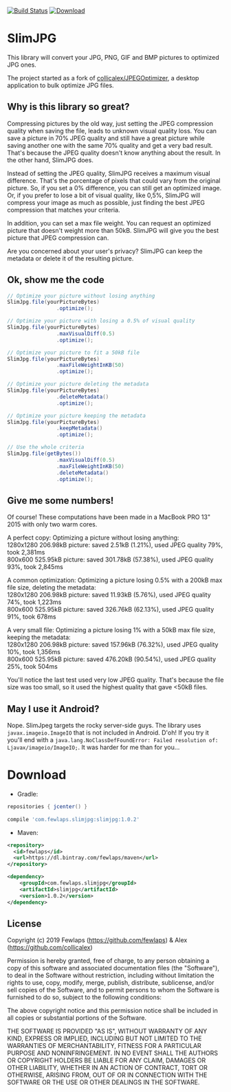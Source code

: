 [![Build Status](https://travis-ci.org/Fewlaps/slim-jpg.svg?branch=master)](https://travis-ci.org/Fewlaps/slim-jpg)
[![Download](https://api.bintray.com/packages/fewlaps/maven/slimjpg/images/download.svg) ](https://bintray.com/fewlaps/maven/slimjpg/_latestVersion)
# SlimJPG

This library will convert your JPG, PNG, GIF and BMP pictures to optimized JPG ones.

The project started as a fork of [collicalex/JPEGOptimizer](https://github.com/collicalex/JPEGOptimizer), a desktop application to bulk optimize JPG files.


## Why is this library so great?

Compressing pictures by the old way, just setting the JPEG compression quality when saving the file, leads to unknown visual quality loss. You can save a picture in 70% JPEG quality and still have a great picture while saving another one with the same 70% quality and get a very bad result. That's because the JPEG quality doesn't know anything about the result. In the other hand, SlimJPG does.

Instead of setting the JPEG quality, SlimJPG receives a maximum visual difference. That's the porcentage of pixels that could vary from the original picture. So, if you set a 0% difference, you can still get an optimized image. Or, if you prefer to lose a bit of visual quality, like 0,5%, SlimJPG will compress your image as much as possible, just finding the best JPEG compression that matches your criteria. 

In addition, you can set a max file weight. You can request an optimized picture that doesn't weight more than 50kB. SlimJPG will give you the best picture that JPEG compression can.

Are you concerned about your user's privacy? SlimJPG can keep the metadata or delete it of the resulting picture.


## Ok, show me the code

```java
// Optimize your picture without losing anything
SlimJpg.file(yourPictureBytes)
                .optimize();

// Optimize your picture with losing a 0.5% of visual quality
SlimJpg.file(yourPictureBytes)
                .maxVisualDiff(0.5)
                .optimize();

// Optimize your picture to fit a 50kB file
SlimJpg.file(yourPictureBytes)
                .maxFileWeightInKB(50)
                .optimize();

// Optimize your picture deleting the metadata
SlimJpg.file(yourPictureBytes)
                .deleteMetadata()
                .optimize();

// Optimize your picture keeping the metadata
SlimJpg.file(yourPictureBytes)
                .keepMetadata()
                .optimize();

// Use the whole criteria
SlimJpg.file(getBytes())
                .maxVisualDiff(0.5)
                .maxFileWeightInKB(50)
                .deleteMetadata()
                .optimize();
```


## Give me some numbers!

Of course! These computations have been made in a MacBook PRO 13" 2015 with only two warm cores.

A perfect copy: Optimizing a picture without losing anything:<br/>
1280x1280 206.98kB picture: saved 2.51kB (1.21%), used JPEG quality 79%, took 2,381ms<br/>
800x600 525.95kB picture: saved 301.78kB (57.38%), used JPEG quality 93%, took 2,845ms<br/>

A common optimization: Optimizing a picture losing 0.5% with a 200kB max file size, deleting the metadata:<br/>
1280x1280 206.98kB picture: saved 11.93kB (5.76%), used JPEG quality 74%, took 1,223ms<br/>
800x600 525.95kB picture: saved 326.76kB (62.13%), used JPEG quality 91%, took 678ms<br/>

A very small file: Optimizing a picture losing 1% with a 50kB max file size, keeping the metadata:<br/>
1280x1280 206.98kB picture: saved 157.96kB (76.32%), used JPEG quality 10%, took 1,356ms<br/>
800x600 525.95kB picture: saved 476.20kB (90.54%), used JPEG quality 25%, took 504ms<br/>

You'll notice the last test used very low JPEG quality. That's because the file size was too small, so it used the highest quality that gave <50kB files.


## May I use it Android?

Nope. SlimJpeg targets the rocky server-side guys. The library uses `javax.imageio.ImageIO` that is not included in Android. D'oh! If you try it you'll end with a `java.lang.NoClassDefFoundError: Failed resolution of: Ljavax/imageio/ImageIO;`. It was harder for me than for you...


# Download

* Gradle:
```groovy
repositories { jcenter() }
    
compile 'com.fewlaps.slimjpg:slimjpg:1.0.2'
```
* Maven:
```xml
<repository>
  <id>fewlaps</id>
  <url>https://dl.bintray.com/fewlaps/maven</url>
</repository>

<dependency>
    <groupId>com.fewlaps.slimjpg</groupId>
    <artifactId>slimjpg</artifactId>
    <version>1.0.2</version>
</dependency>
```

## License

Copyright (c) 2019 Fewlaps (https://github.com/fewlaps) & Alex (https://github.com/collicalex)

Permission is hereby granted, free of charge, to any person obtaining a copy
of this software and associated documentation files (the "Software"), to deal
in the Software without restriction, including without limitation the rights
to use, copy, modify, merge, publish, distribute, sublicense, and/or sell
copies of the Software, and to permit persons to whom the Software is
furnished to do so, subject to the following conditions:

The above copyright notice and this permission notice shall be included in all
copies or substantial portions of the Software.

THE SOFTWARE IS PROVIDED "AS IS", WITHOUT WARRANTY OF ANY KIND, EXPRESS OR
IMPLIED, INCLUDING BUT NOT LIMITED TO THE WARRANTIES OF MERCHANTABILITY,
FITNESS FOR A PARTICULAR PURPOSE AND NONINFRINGEMENT. IN NO EVENT SHALL THE
AUTHORS OR COPYRIGHT HOLDERS BE LIABLE FOR ANY CLAIM, DAMAGES OR OTHER
LIABILITY, WHETHER IN AN ACTION OF CONTRACT, TORT OR OTHERWISE, ARISING FROM,
OUT OF OR IN CONNECTION WITH THE SOFTWARE OR THE USE OR OTHER DEALINGS IN THE
SOFTWARE.
